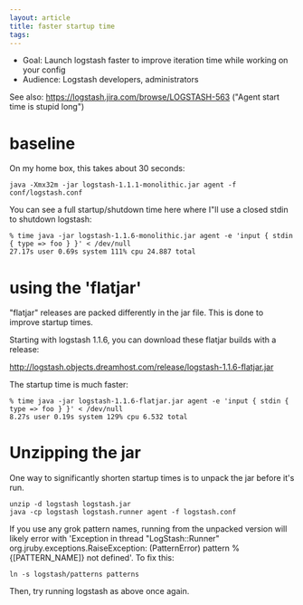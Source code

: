 ```yaml
---
layout: article
title: faster startup time
tags: 
---
```


* Goal: Launch logstash faster to improve iteration time while working on your config
* Audience: Logstash developers, administrators

See also: https://logstash.jira.com/browse/LOGSTASH-563 ("Agent start time is stupid long")

# baseline

On my home box, this takes about 30 seconds:

    java -Xmx32m -jar logstash-1.1.1-monolithic.jar agent -f conf/logstash.conf

You can see a full startup/shutdown time here where I"ll use a closed stdin to
shutdown logstash:

    % time java -jar logstash-1.1.6-monolithic.jar agent -e 'input { stdin { type => foo } }' < /dev/null
    27.17s user 0.69s system 111% cpu 24.887 total

# using the 'flatjar'

"flatjar" releases are packed differently in the jar file. This is done to improve startup times.

Starting with logstash 1.1.6, you can download these flatjar builds with a release:

<http://logstash.objects.dreamhost.com/release/logstash-1.1.6-flatjar.jar>

The startup time is much faster:

    % time java -jar logstash-1.1.6-flatjar.jar agent -e 'input { stdin { type => foo } }' < /dev/null   
    8.27s user 0.19s system 129% cpu 6.532 total
    
# Unzipping the jar

One way to significantly shorten startup times is to unpack the jar before it's run.

    unzip -d logstash logstash.jar
    java -cp logstash logstash.runner agent -f logstash.conf
    
If you use any grok pattern names, running from the unpacked version will likely error with
'Exception in thread "LogStash::Runner" org.jruby.exceptions.RaiseException: (PatternError) 
pattern %{[PATTERN_NAME]} not defined'. To fix this:

    ln -s logstash/patterns patterns

Then, try running logstash as above once again.

